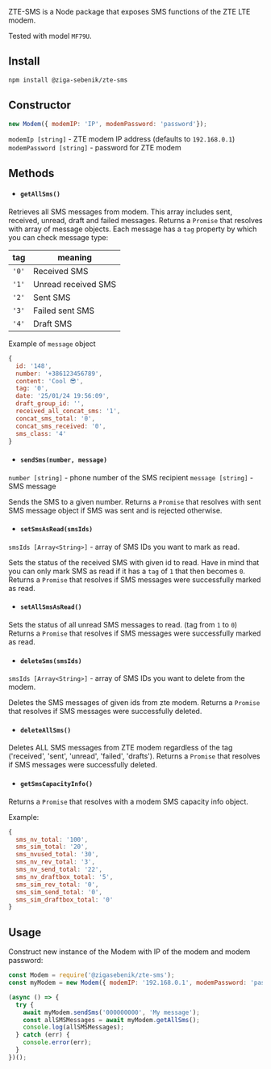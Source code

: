 ZTE-SMS is a Node package that exposes SMS functions of the ZTE LTE modem. 

Tested with model `MF79U`.

## Install
```bash
npm install @ziga-sebenik/zte-sms
```

## Constructor

```js
new Modem({ modemIP: 'IP', modemPassword: 'password'});
```
`modemIp [string]` - ZTE modem IP address (defaults to `192.168.0.1`)
`modemPassword [string]` - password for ZTE modem

## Methods

- #### `getAllSms()`
Retrieves all SMS messages from modem. This array includes sent, received, unread, draft and failed messages.
Returns a `Promise` that resolves with array of message objects. Each message has a `tag` property by which you can check message type: 

| tag   | meaning             |
| ----- | ------------------- |
| `'0'` | Received SMS        |
| `'1'` | Unread received SMS |
| `'2'` | Sent SMS            |
| `'3'` | Failed sent SMS
| `'4'` | Draft SMS           |

Example of `message` object
```js
{
  id: '148',
  number: '+386123456789',
  content: 'Cool 😎',
  tag: '0',
  date: '25/01/24 19:56:09',
  draft_group_id: '',
  received_all_concat_sms: '1',
  concat_sms_total: '0',
  concat_sms_received: '0',
  sms_class: '4'
}
```

- #### `sendSms(number, message)`
`number [string]` - phone number of the SMS recipient
`message [string]` - SMS message

Sends the SMS to a given number.
Returns a `Promise` that resolves with sent SMS message object if SMS was sent and is rejected otherwise.

- #### `setSmsAsRead(smsIds)`
`smsIds [Array<String>]` - array of SMS IDs you want to mark as read. 

Sets the status of the received SMS with given id to read.
Have in mind that you can only mark SMS as read if it has a `tag` of `1` that then becomes `0`.
Returns a `Promise` that resolves if SMS messages were successfully marked as read.

- #### `setAllSmsAsRead()`
Sets the status of all unread SMS messages to read. (tag from `1` to `0`)
Returns a `Promise` that resolves if SMS messages were successfully marked as read.

- #### `deleteSms(smsIds)`
`smsIds [Array<String>]` - array of SMS IDs you want to delete from the modem. 

Deletes the SMS messages of given ids from zte modem.
Returns a `Promise` that resolves if SMS messages were successfully deleted.

- #### `deleteAllSms()`
Deletes ALL SMS messages from ZTE modem regardless of the tag ('received', 'sent', 'unread', 'failed', 'drafts').
Returns a `Promise` that resolves if SMS messages were successfully deleted.

- #### `getSmsCapacityInfo()`
Returns a `Promise` that resolves with a modem SMS capacity info object.

Example:
```js
{
  sms_nv_total: '100',
  sms_sim_total: '20',
  sms_nvused_total: '30',
  sms_nv_rev_total: '3',
  sms_nv_send_total: '22',
  sms_nv_draftbox_total: '5',
  sms_sim_rev_total: '0',
  sms_sim_send_total: '0',
  sms_sim_draftbox_total: '0'
}
```

## Usage
Construct new instance of the Modem with IP of the modem and modem password:

```js
const Modem = require('@zigasebenik/zte-sms');
const myModem = new Modem({ modemIP: '192.168.0.1', modemPassword: 'password'});

(async () => {
  try {
    await myModem.sendSms('000000000', 'My message');
    const allSMSMessages = await myModem.getAllSms();
    console.log(allSMSMessages);
  } catch (err) {
    console.error(err);
  }
})();
```
